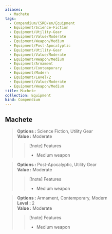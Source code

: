 ```yaml
---
aliases:
  - Machete
tags:
  - Compendium/CSRD/en/Equipment
  - Equipment/Science-Fiction
  - Equipment/Utility-Gear
  - Equipment/Value/Moderate
  - Equipment/Weapon/Medium
  - Equipment/Post-Apocalyptic
  - Equipment/Utility-Gear
  - Equipment/Value/Moderate
  - Equipment/Weapon/Medium
  - Equipment/Armament
  - Equipment/Contemporary
  - Equipment/Modern
  - Equipment/Level/2
  - Equipment/Value/Moderate
  - Equipment/Weapon/Medium
title: Machete
collection: Equipment
kind: Compendium
---
```

## Machete  
  
>  
> **Options :** Science Fiction, Utility Gear  
> **Value :** Moderate  
>>[!note] Features  
>> - Medium weapon  
  
>  
> **Options :** Post-Apocalyptic, Utility Gear  
> **Value :** Moderate  
>>[!note] Features  
>> - Medium weapon  
  
>  
> **Options :** Armament, Contemporary, Modern  
> **Level :** 2  
> **Value :** Moderate  
>>[!note] Features  
>> - Medium weapon